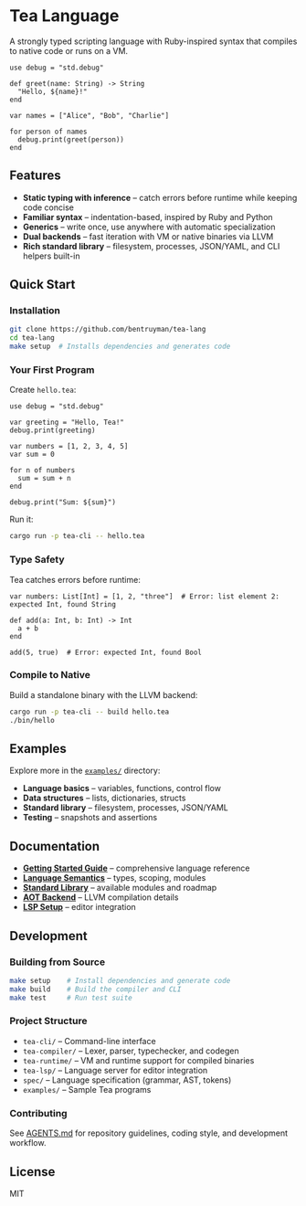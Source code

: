 # Tea Language

A strongly typed scripting language with Ruby-inspired syntax that compiles to native code or runs on a VM.

```tea
use debug = "std.debug"

def greet(name: String) -> String
  "Hello, ${name}!"
end

var names = ["Alice", "Bob", "Charlie"]

for person of names
  debug.print(greet(person))
end
```

## Features

- **Static typing with inference** – catch errors before runtime while keeping code concise
- **Familiar syntax** – indentation-based, inspired by Ruby and Python
- **Generics** – write once, use anywhere with automatic specialization
- **Dual backends** – fast iteration with VM or native binaries via LLVM
- **Rich standard library** – filesystem, processes, JSON/YAML, and CLI helpers built-in

## Quick Start

### Installation

```bash
git clone https://github.com/bentruyman/tea-lang
cd tea-lang
make setup  # Installs dependencies and generates code
```

### Your First Program

Create `hello.tea`:

```tea
use debug = "std.debug"

var greeting = "Hello, Tea!"
debug.print(greeting)

var numbers = [1, 2, 3, 4, 5]
var sum = 0

for n of numbers
  sum = sum + n
end

debug.print("Sum: ${sum}")
```

Run it:

```bash
cargo run -p tea-cli -- hello.tea
```

### Type Safety

Tea catches errors before runtime:

```tea
var numbers: List[Int] = [1, 2, "three"]  # Error: list element 2: expected Int, found String

def add(a: Int, b: Int) -> Int
  a + b
end

add(5, true)  # Error: expected Int, found Bool
```

### Compile to Native

Build a standalone binary with the LLVM backend:

```bash
cargo run -p tea-cli -- build hello.tea
./bin/hello
```

## Examples

Explore more in the [`examples/`](examples/) directory:

- **Language basics** – variables, functions, control flow
- **Data structures** – lists, dictionaries, structs
- **Standard library** – filesystem, processes, JSON/YAML
- **Testing** – snapshots and assertions

## Documentation

- **[Getting Started Guide](docs/)** – comprehensive language reference
- **[Language Semantics](docs/reference/language/semantics.md)** – types, scoping, modules
- **[Standard Library](docs/roadmap/cli-stdlib.md)** – available modules and roadmap
- **[AOT Backend](docs/explanation/aot-backend.md)** – LLVM compilation details
- **[LSP Setup](docs/how-to/lsp-setup.md)** – editor integration

## Development

### Building from Source

```bash
make setup    # Install dependencies and generate code
make build    # Build the compiler and CLI
make test     # Run test suite
```

### Project Structure

- `tea-cli/` – Command-line interface
- `tea-compiler/` – Lexer, parser, typechecker, and codegen
- `tea-runtime/` – VM and runtime support for compiled binaries
- `tea-lsp/` – Language server for editor integration
- `spec/` – Language specification (grammar, AST, tokens)
- `examples/` – Sample Tea programs

### Contributing

See [AGENTS.md](AGENTS.md) for repository guidelines, coding style, and development workflow.

## License

MIT
